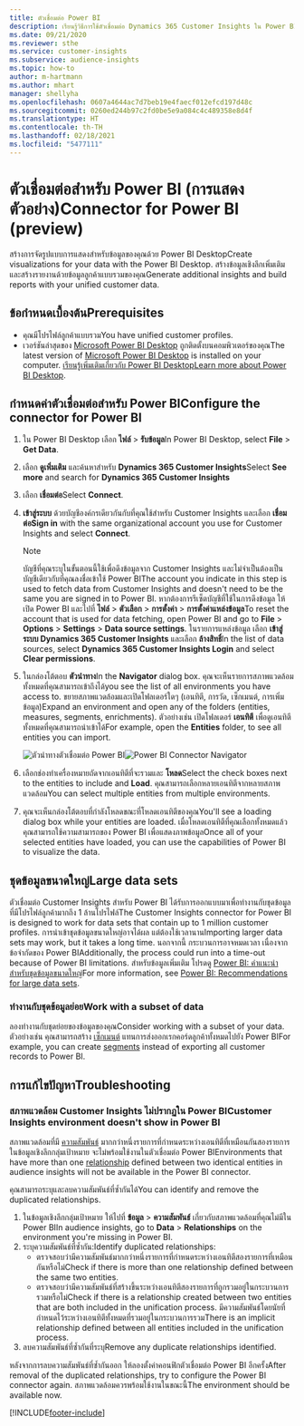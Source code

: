 ```yaml
---
title: ตัวเชื่อมต่อ Power BI
description: เรียนรู้วิธีการใช้ตัวเชื่อมต่อ Dynamics 365 Customer Insights ใน Power BI
ms.date: 09/21/2020
ms.reviewer: sthe
ms.service: customer-insights
ms.subservice: audience-insights
ms.topic: how-to
author: m-hartmann
ms.author: mhart
manager: shellyha
ms.openlocfilehash: 0607a4644ac7d7beb19e4faecf012efcd197d48c
ms.sourcegitcommit: 0260ed244b97c2fd0be5e9a084c4c489358e8d4f
ms.translationtype: HT
ms.contentlocale: th-TH
ms.lasthandoff: 02/18/2021
ms.locfileid: "5477111"
---
```

# <a name="connector-for-power-bi-preview"></a><span data-ttu-id="51a79-103">ตัวเชื่อมต่อสำหรับ Power BI (การแสดงตัวอย่าง)</span><span class="sxs-lookup"><span data-stu-id="51a79-103">Connector for Power BI (preview)</span></span>

<span data-ttu-id="51a79-104">สร้างการจัดรูปแบบการแสดงสำหรับข้อมูลของคุณด้วย Power BI Desktop</span><span class="sxs-lookup"><span data-stu-id="51a79-104">Create visualizations for your data with the Power BI Desktop.</span></span> <span data-ttu-id="51a79-105">สร้างข้อมูลเชิงลึกเพิ่มเติมและสร้างรายงานด้วยข้อมูลลูกค้าแบบรวมของคุณ</span><span class="sxs-lookup"><span data-stu-id="51a79-105">Generate additional insights and build reports with your unified customer data.</span></span>

## <a name="prerequisites"></a><span data-ttu-id="51a79-106">ข้อกำหนดเบื้องต้น</span><span class="sxs-lookup"><span data-stu-id="51a79-106">Prerequisites</span></span>

- <span data-ttu-id="51a79-107">คุณมีโปรไฟล์ลูกค้าแบบรวม</span><span class="sxs-lookup"><span data-stu-id="51a79-107">You have unified customer profiles.</span></span>
- <span data-ttu-id="51a79-108">เวอร์ชันล่าสุดของ [Microsoft Power BI Desktop](https://powerbi.microsoft.com/desktop/) ถูกติดตั้งบนคอมพิวเตอร์ของคุณ</span><span class="sxs-lookup"><span data-stu-id="51a79-108">The latest version of [Microsoft Power BI Desktop](https://powerbi.microsoft.com/desktop/) is installed on your computer.</span></span> <span data-ttu-id="51a79-109">[เรียนรู้เพิ่มเติมเกี่ยวกับ Power BI Desktop](https://docs.microsoft.com/power-bi/desktop-what-is-desktop)</span><span class="sxs-lookup"><span data-stu-id="51a79-109">[Learn more about Power BI Desktop](https://docs.microsoft.com/power-bi/desktop-what-is-desktop).</span></span>

## <a name="configure-the-connector-for-power-bi"></a><span data-ttu-id="51a79-110">กำหนดค่าตัวเชื่อมต่อสำหรับ Power BI</span><span class="sxs-lookup"><span data-stu-id="51a79-110">Configure the connector for Power BI</span></span>

1. <span data-ttu-id="51a79-111">ใน Power BI Desktop เลือก **ไฟล์** > **รับข้อมูล**</span><span class="sxs-lookup"><span data-stu-id="51a79-111">In Power BI Desktop, select **File** > **Get Data**.</span></span>

1. <span data-ttu-id="51a79-112">เลือก **ดูเพิ่มเติม** และค้นหาสำหรับ **Dynamics 365 Customer Insights**</span><span class="sxs-lookup"><span data-stu-id="51a79-112">Select **See more** and search for **Dynamics 365 Customer Insights**</span></span>

1. <span data-ttu-id="51a79-113">เลือก **เชื่อมต่อ**</span><span class="sxs-lookup"><span data-stu-id="51a79-113">Select **Connect**.</span></span>

1. <span data-ttu-id="51a79-114">**เข้าสู่ระบบ** ด้วยบัญชีองค์กรเดียวกันกับที่คุณใช้สำหรับ Customer Insights และเลือก **เชื่อมต่อ**</span><span class="sxs-lookup"><span data-stu-id="51a79-114">**Sign in** with the same organizational account you use for Customer Insights and select **Connect**.</span></span>
   > [!NOTE]
   > <span data-ttu-id="51a79-115">บัญชีที่คุณระบุในขั้นตอนนี้ใช้เพื่อดึงข้อมูลจาก Customer Insights และไม่จำเป็นต้องเป็นบัญชีเดียวกับที่คุณลงชื่อเข้าใช้ Power BI</span><span class="sxs-lookup"><span data-stu-id="51a79-115">The account you indicate in this step is used to fetch data from Customer Insights and doesn't need to be the same you are signed in to Power BI.</span></span> <span data-ttu-id="51a79-116">หากต้องการรีเซ็ตบัญชีที่ใช้ในการดึงข้อมูล ให้เปิด Power BI และไปที่ **ไฟล์** > **ตัวเลือก** > **การตั้งค่า** > **การตั้งค่าแหล่งข้อมูล**</span><span class="sxs-lookup"><span data-stu-id="51a79-116">To reset the account that is used for data fetching, open Power BI and go to **File** > **Options** > **Settings** > **Data source settings**.</span></span> <span data-ttu-id="51a79-117">ในรายการแหล่งข้อมูล เลือก **เข้าสู่ระบบ Dynamics 365 Customer Insights** และเลือก **ล้างสิทธิ์**</span><span class="sxs-lookup"><span data-stu-id="51a79-117">In the list of data sources, select **Dynamics 365 Customer Insights Login** and select **Clear permissions**.</span></span>  

1. <span data-ttu-id="51a79-118">ในกล่องโต้ตอบ **ตัวนำทาง**</span><span class="sxs-lookup"><span data-stu-id="51a79-118">In the **Navigator** dialog box.</span></span> <span data-ttu-id="51a79-119">คุณจะเห็นรายการสภาพแวดล้อมทั้งหมดที่คุณสามารถเข้าถึงได้</span><span class="sxs-lookup"><span data-stu-id="51a79-119">you see the list of all environments you have access to.</span></span> <span data-ttu-id="51a79-120">ขยายสภาพแวดล้อมและเปิดโฟลเดอร์ใดๆ (เอนทิตี, การวัด, เซ็กเมนต์, การเพิ่มข้อมูล)</span><span class="sxs-lookup"><span data-stu-id="51a79-120">Expand an environment and open any of the folders (entities, measures, segments, enrichments).</span></span> <span data-ttu-id="51a79-121">ตัวอย่างเช่น เปิดโฟลเดอร์ **เอนทิตี** เพื่อดูเอนทิตีทั้งหมดที่คุณสามารถนำเข้าได้</span><span class="sxs-lookup"><span data-stu-id="51a79-121">For example, open the **Entities** folder, to see all entities you can import.</span></span>

   <span data-ttu-id="51a79-122">![ตัวนำทางตัวเชื่อมต่อ Power BI](media/power-bi-navigator.png "ตัวนำทางตัวเชื่อมต่อ Power BI")</span><span class="sxs-lookup"><span data-stu-id="51a79-122">![Power BI Connector Navigator](media/power-bi-navigator.png "Power BI Connector Navigator")</span></span>

1. <span data-ttu-id="51a79-123">เลือกช่องทำเครื่องหมายถัดจากเอนทิตีที่จะรวมและ **โหลด**</span><span class="sxs-lookup"><span data-stu-id="51a79-123">Select the check boxes next to the entities to include and **Load**.</span></span> <span data-ttu-id="51a79-124">คุณสามารถเลือกหลายเอนทิตีจากหลายสภาพแวดล้อม</span><span class="sxs-lookup"><span data-stu-id="51a79-124">You can select multiple entities from multiple environments.</span></span>

1. <span data-ttu-id="51a79-125">คุณจะเห็นกล่องโต้ตอบที่กำลังโหลดขณะที่โหลดเอนทิตีของคุณ</span><span class="sxs-lookup"><span data-stu-id="51a79-125">You'll see a loading dialog box while your entities are loaded.</span></span> <span data-ttu-id="51a79-126">เมื่อโหลดเอนทิตีที่คุณเลือกทั้งหมดแล้ว คุณสามารถใช้ความสามารถของ Power BI เพื่อแสดงภาพข้อมูล</span><span class="sxs-lookup"><span data-stu-id="51a79-126">Once all of your selected entities have loaded, you can use the capabilities of Power BI to visualize the data.</span></span>

## <a name="large-data-sets"></a><span data-ttu-id="51a79-127">ชุดข้อมูลขนาดใหญ่</span><span class="sxs-lookup"><span data-stu-id="51a79-127">Large data sets</span></span>

<span data-ttu-id="51a79-128">ตัวเชื่อมต่อ Customer Insights สำหรับ Power BI ได้รับการออกแบบมาเพื่อทำงานกับชุดข้อมูลที่มีโปรไฟล์ลูกค้ามากถึง 1 ล้านโปรไฟล์</span><span class="sxs-lookup"><span data-stu-id="51a79-128">The Customer Insights connector for Power BI is designed to work for data sets that contain up to 1 million customer profiles.</span></span> <span data-ttu-id="51a79-129">การนำเข้าชุดข้อมูลขนาดใหญ่อาจได้ผล แต่ต้องใช้เวลานาน</span><span class="sxs-lookup"><span data-stu-id="51a79-129">Importing larger data sets may work, but it takes a long time.</span></span> <span data-ttu-id="51a79-130">นอกจากนี้ กระบวนการอาจหมดเวลา เนื่องจากข้อจำกัดของ Power BI</span><span class="sxs-lookup"><span data-stu-id="51a79-130">Additionally, the process could run into a time-out because of Power BI limitations.</span></span> <span data-ttu-id="51a79-131">สำหรับข้อมูลเพิ่มเติม โปรดดู [Power BI: คำแนะนำสำหรับชุดข้อมูลขนาดใหญ่](https://docs.microsoft.com/power-bi/admin/service-premium-what-is#large-datasets)</span><span class="sxs-lookup"><span data-stu-id="51a79-131">For more information, see [Power BI: Recommendations for large data sets](https://docs.microsoft.com/power-bi/admin/service-premium-what-is#large-datasets).</span></span> 

### <a name="work-with-a-subset-of-data"></a><span data-ttu-id="51a79-132">ทำงานกับชุดข้อมูลย่อย</span><span class="sxs-lookup"><span data-stu-id="51a79-132">Work with a subset of data</span></span>

<span data-ttu-id="51a79-133">ลองทำงานกับชุดย่อยของข้อมูลของคุณ</span><span class="sxs-lookup"><span data-stu-id="51a79-133">Consider working with a subset of your data.</span></span> <span data-ttu-id="51a79-134">ตัวอย่างเช่น คุณสามารถสร้าง [เซ็กเมนต์](segments.md) แทนการส่งออกเรกคอร์ดลูกค้าทั้งหมดไปยัง Power BI</span><span class="sxs-lookup"><span data-stu-id="51a79-134">For example, you can create [segments](segments.md) instead of exporting all customer records to Power BI.</span></span>

## <a name="troubleshooting"></a><span data-ttu-id="51a79-135">การแก้ไขปัญหา</span><span class="sxs-lookup"><span data-stu-id="51a79-135">Troubleshooting</span></span>

### <a name="customer-insights-environment-doesnt-show-in-power-bi"></a><span data-ttu-id="51a79-136">สภาพแวดล้อม Customer Insights ไม่ปรากฏใน Power BI</span><span class="sxs-lookup"><span data-stu-id="51a79-136">Customer Insights environment doesn't show in Power BI</span></span>

<span data-ttu-id="51a79-137">สภาพแวดล้อมที่มี [ความสัมพันธ์](relationships.md) มากกว่าหนึ่งรายการที่กำหนดระหว่างเอนทิตีที่เหมือนกันสองรายการในข้อมูลเชิงลึกกลุ่มเป้าหมาย จะไม่พร้อมใช้งานในตัวเชื่อมต่อ Power BI</span><span class="sxs-lookup"><span data-stu-id="51a79-137">Environments that have more than one [relationship](relationships.md) defined between two identical entities in audience insights will not be available in the Power BI connector.</span></span>

<span data-ttu-id="51a79-138">คุณสามารถระบุและลบความสัมพันธ์ที่ซ้ำกันได้</span><span class="sxs-lookup"><span data-stu-id="51a79-138">You can identify and remove the duplicated relationships.</span></span>

1. <span data-ttu-id="51a79-139">ในข้อมูลเชิงลึกกลุ่มเป้าหมาย ให้ไปที่ **ข้อมูล** > **ความสัมพันธ์** เกี่ยวกับสภาพแวดล้อมที่คุณไม่มีใน Power BI</span><span class="sxs-lookup"><span data-stu-id="51a79-139">In audience insights, go to **Data** > **Relationships** on the environment you're missing in Power BI.</span></span>
2. <span data-ttu-id="51a79-140">ระบุความสัมพันธ์ที่ซ้ำกัน:</span><span class="sxs-lookup"><span data-stu-id="51a79-140">Identify duplicated relationships:</span></span>
   - <span data-ttu-id="51a79-141">ตรวจสอบว่ามีความสัมพันธ์มากกว่าหนึ่งรายการที่กำหนดระหว่างเอนทิตีสองรายการที่เหมือนกันหรือไม่</span><span class="sxs-lookup"><span data-stu-id="51a79-141">Check if there is more than one relationship defined between the same two entities.</span></span>
   - <span data-ttu-id="51a79-142">ตรวจสอบว่ามีความสัมพันธ์ที่สร้างขึ้นระหว่างเอนทิตีสองรายการที่ถูกรวมอยู่ในกระบวนการรวมหรือไม่</span><span class="sxs-lookup"><span data-stu-id="51a79-142">Check if there is a relationship created between two entities that are both included in the unification process.</span></span> <span data-ttu-id="51a79-143">มีความสัมพันธ์โดยนัยที่กำหนดไว้ระหว่างเอนทิตีทั้งหมดที่รวมอยู่ในกระบวนการรวม</span><span class="sxs-lookup"><span data-stu-id="51a79-143">There is an implicit relationship defined between all entities included in the unification process.</span></span>
3. <span data-ttu-id="51a79-144">ลบความสัมพันธ์ที่ซ้ำกันที่ระบุ</span><span class="sxs-lookup"><span data-stu-id="51a79-144">Remove any duplicate relationships identified.</span></span>

<span data-ttu-id="51a79-145">หลังจากการลบความสัมพันธ์ที่ซ้ำกันออก ให้ลองตั้งค่าคอนฟิกตัวเชื่อมต่อ Power BI อีกครั้ง</span><span class="sxs-lookup"><span data-stu-id="51a79-145">After removal of the duplicated relationships, try to configure the Power BI connector again.</span></span> <span data-ttu-id="51a79-146">สภาพแวดล้อมควรพร้อมใช้งานในขณะนี้</span><span class="sxs-lookup"><span data-stu-id="51a79-146">The environment should be available now.</span></span>

[!INCLUDE[footer-include](../includes/footer-banner.md)]

